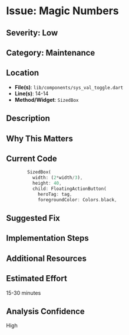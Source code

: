 # Issue: Magic Numbers

## Severity: Low

## Category: Maintenance

## Location
- **File(s)**: `lib/components/sys_val_toggle.dart`
- **Line(s)**: 14-14
- **Method/Widget**: `SizedBox`

## Description


## Why This Matters


## Current Code
```dart
        SizedBox( 
          width: (2*width/3),
          height: 40,
          child: FloatingActionButton(
            heroTag: tag,
            foregroundColor: Colors.black,
```

## Suggested Fix


## Implementation Steps


## Additional Resources


## Estimated Effort
15-30 minutes

## Analysis Confidence
High
